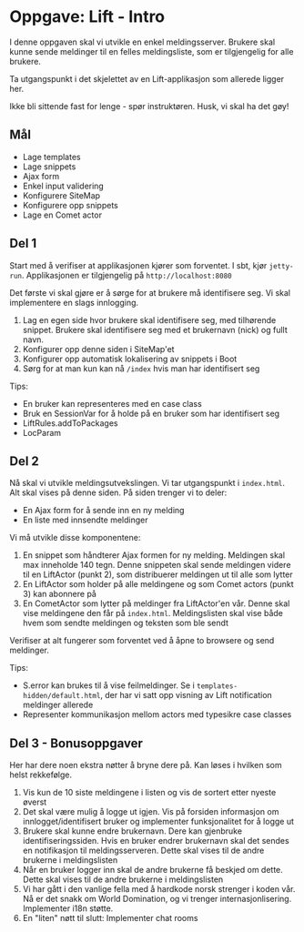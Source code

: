 Oppgave: Lift - Intro
=====================

I denne oppgaven skal vi utvikle en enkel meldingsserver. Brukere skal kunne sende meldinger til en felles meldingsliste, som er tilgjengelig for alle brukere.

Ta utgangspunkt i det skjelettet av en Lift-applikasjon som allerede ligger her.

Ikke bli sittende fast for lenge - spør instruktøren. Husk, vi skal ha det gøy!

Mål
---
* Lage templates
* Lage snippets
* Ajax form
* Enkel input validering
* Konfigurere SiteMap
* Konfigurere opp snippets
* Lage en Comet actor

Del 1
-----
Start med å verifiser at applikasjonen kjører som forventet. I sbt, kjør `jetty-run`. Applikasjonen er tilgjengelig på `http://localhost:8080`

Det første vi skal gjøre er å sørge for at brukere må identifisere seg. Vi skal implementere en slags innlogging.

1. Lag en egen side hvor brukere skal identifisere seg, med tilhørende snippet. Brukere skal identifisere seg med et brukernavn (nick) og fullt navn. 
2. Konfigurer opp denne siden i SiteMap'et
3. Konfigurer opp automatisk lokalisering av snippets i Boot
4. Sørg for at man kun kan nå `/index` hvis man har identifisert seg

Tips:

* En bruker kan representeres med en case class
* Bruk en SessionVar for å holde på en bruker som har identifisert seg
* LiftRules.addToPackages
* LocParam 

Del 2
-----
Nå skal vi utvikle meldingsutvekslingen. Vi tar utgangspunkt i `index.html`. Alt skal vises på denne siden. På siden trenger vi to deler:

* En Ajax form for å sende inn en ny melding
* En liste med innsendte meldinger

Vi må utvikle disse komponentene:

1. En snippet som håndterer Ajax formen for ny melding. Meldingen skal max inneholde 140 tegn. Denne snippeten skal sende meldingen videre til en LiftActor (punkt 2), som distribuerer meldingen ut til alle som lytter
2. En LiftActor som holder på alle meldingene og som Comet actors (punkt 3) kan abonnere på
3. En CometActor som lytter på meldinger fra LiftActor'en vår. Denne skal vise meldingene den får på `index.html`. Meldingslisten skal vise både hvem som sendte meldingen og teksten som ble sendt

Verifiser at alt fungerer som forventet ved å åpne to browsere og send meldinger.

Tips:

* S.error kan brukes til å vise feilmeldinger. Se i `templates-hidden/default.html`, der har vi satt opp visning av Lift notification meldinger allerede
* Representer kommunikasjon mellom actors med typesikre case classes 

Del 3 - Bonusoppgaver
---------------------
Her har dere noen ekstra nøtter å bryne dere på. Kan løses i hvilken som helst rekkefølge.

1. Vis kun de 10 siste meldingene i listen og vis de sortert etter nyeste øverst
2. Det skal være mulig å logge ut igjen. Vis på forsiden informasjon om innlogget/identifisert bruker og implementer funksjonalitet for å logge ut
3. Brukere skal kunne endre brukernavn. Dere kan gjenbruke identifiseringssiden. Hvis en bruker endrer brukernavn skal det sendes en notifikasjon til meldingsserveren. Dette skal vises til de andre brukerne i meldingslisten
4. Når en bruker logger inn skal de andre brukerne få beskjed om dette. Dette skal vises til de andre brukerne i meldingslisten
5. Vi har gått i den vanlige fella med å hardkode norsk strenger i koden vår. Nå er det snakk om World Domination, og vi trenger internasjonlisering. Implementer i18n støtte. 
7. En "liten" nøtt til slutt: Implementer chat rooms
